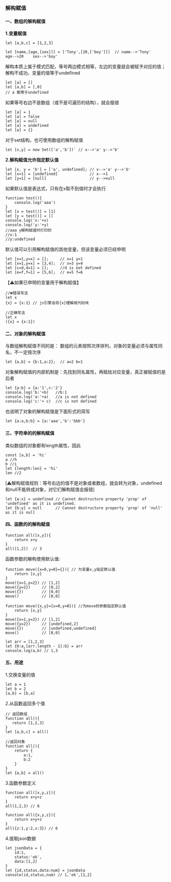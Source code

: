 ### 解构赋值
####  一、数组的解构赋值
**1.变量赋值**
```
let [a,b,c] = [1,2,3]

let [name,[age,[sex]]] = ['Tony',[20,['boy']]]  // name-->'Tony'   age-->20    sex-->'boy'
```
解构本质上属于模式匹配，等号两边模式相等，左边的变量就会被赋予对应的值；
解构不成功，变量的值等于undefined
```
let [a] = []
let [a,b] = [,0]
// a 都等于undefined
```
如果等号右边不是数组（或不是可遍历的结构），就会报错
```
let [a] = 1
let [a] = false
let [a] = null
let [a] = undefined
let [a] = {}
```
对于set结构，也可使用数组的解构赋值
```
let [x,y] = new Set(['a','b'])` // x-->'a' y-->'b'
```
**2.解构赋值允许指定默认值**
```
let [x, y = 'b'] = ['a', undefined]; // x-->'a' y-->'b'
let [x=1] = [undefined]              // x-->1
let [y=1] = [null]                   // y-->null
```
如果默认值是表达式，只有在x取不到值时才会执行
```
function test(){
    console.log('aaa')
}
let [x = test()] = [1]
let [y = test()] = []
console.log('x:'+x)
console.log('y:'+y)
//aaa y解构赋值时打印的
//x:1
//y:undefined
```
默认值可以引用解构赋值的其他变量，但该变量必须已经申明
```
let [x=1,y=x] = [];     // x=1 y=1
let [x=1,y=x] = [3,4];  // x=3 y=4
let [c=d,d=1] = [];     //d is not defined
let [e=f,f=1] = [5,6];  // e=5 f=6
```
【⚠️如果已申明的变量用于解构赋值】
```
//❌错误写法
let x
{x} = {x:1} // js引擎会将{x}理解成代码块

//正确写法
let x
({x} = {x:1})

```

####  二、对象的解构赋值
与数组解构赋值不同的是：
数组的元素按照次序排列，对象的变量必须与属性同名，不一定按次序
```
let {a,b} = {b:1,a:2};  // a=2 b=1
```
对象解构赋值的内部机制是：先找到同名属性，再赋给对应变量，真正被赋值的是后者
```
let {a:b} = {a:'1',c:'2'}
console.log('b:'+b)   //b:1
console.log('a:'+a)   //a is not defined
console.log('c:'+ c)  //c is not defined
```
也说明了对象的解构赋值是下面形式的简写
```
let {a:a,b:b} = {a:'aaa','b':'bbb'}
```

####  三、字符串的的解构赋值
类似数组的对象都有length属性，因此
```
const [a,b] = 'hi'
a //h
b //i
let {length:len} = 'hi'
len //2
```
[⚠️解构赋值规则：等号右边的值不是对象或者数组，就会转为对象，undefined和null不能转成对象，对它们解构赋值会报错]
```
let {a:x} = undefined // Cannot destructure property 'prop' of 'undefined' as it is undefined.
let {b:y} = null      // Cannot destructure property 'prop' of 'null' as it is null
```

####  四、函数的的解构赋值
```
function all([x,y]){
    return x+y
}
all([1,2])  // 3
```
函数参数的解构使用默认值:
```
function move({x=0,y=0}={}){ // 为变量x,y指定默认值
    return [x,y]
}
move({x=1,y=2}) // [1,2]
move({y=2})     // [0,2]
move({})        // [0,0]
move()          // [0,0]

function move({x,y}={x=0,y=0}){ //为move的参数指定默认值
    return [x,y]
}
move({x=1,y=2}) // [1,2]
move({y=2})     // [undefined,2]
move({})        // [undefined,undefined]
move()          // [0,0]

```
```
let arr = [1,2,3]
let {0:a,[arr.length - 1]:b} = arr
console.log(a,b) // 1,3
```

####  五、用途
1.交换变量的值
```
let a = 1
let b = 2
[a,b] = [b,a]
```
2.从函数返回多个值
```
// 返回数组
function all(){
   return [1,2,3]
}
let [a,b,c] = all()

//返回对象
function all(){
    return {
        a:1,
        b:2
    }
}
let {a,b} = all()
```
3.函数参数定义
```
function all([x,y,z]){
    return x+y+z    
}
all(1,2,3) // 6

function all({x,y,z}){
    return x+y+z
}
all({z:1,y:2,x:3}) // 6
```
4.提取json数据
```
let jsonData = {
    id:1,
    status:'ok',
    data:[1,2]    
}
let {id,status,data:num} = jsonData
console(id,status,num) // 1,'ok',[1,2]
```
